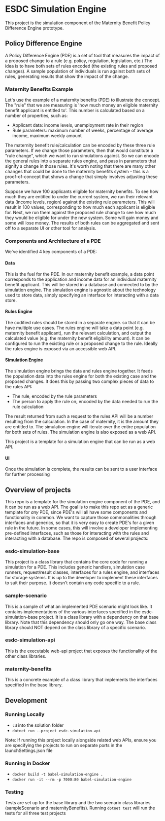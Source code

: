 # ESDC Simulation Engine

This project is the simulation component of the Maternity Benefit Policy Difference Engine prototype. 

## Policy Difference Engine

A Policy Difference Engine (PDE) is a set of tool that measures the impact of a proposed change to a rule (e.g. policy, regulation, legislation, etc.) The idea is to have both sets of rules encoded (the existing rules and proposed changes). A sample population of individuals is run against both sets of rules, generating results that show the impact of the change.

### Maternity Benefits Example

Let's use the example of a maternity benefits (PDE) to illustrate the concept. The "rule" that we are measuring is 'how much money an eligible maternity benefit applicant is entitled to'. This number is calculated based on a number of properties, such as:
- Applicant data: income levels, unemployment rate in their region
- Rule parameters: maximum number of weeks, percentage of average income, maximum weekly amount

The maternity benefit rule/calculation can be encoded by these three rule parameters. If we change those parameters, then that would constitute a "rule change", which we want to run simulations against. So we can encode the general rules into a separate rules engine, and pass in parameters that signify a change in those rules. It's worth noting that there are many other changes that could be done to the maternity benefits system - this is a proof-of-concept that shows a change that simply involves adjusting these parameters.

Suppose we have 100 applicants eligible for maternity benefits. To see how much they are entitled to under the current system, we run their relevant data (income levels, region) against the existing rule parameters. This will result in 100 values, corresponding to how much each applicant is eligible for. Next, we run them against the proposed rule change to see how much they would be eligible for under the new system. Some will gain money and some will lose money. The results of both rules can be aggregated and sent off to a separate UI or other tool for analysis. 

### Components and Architecture of a PDE

We've identified 4 key components of a PDE:

#### Data 
This is the fuel for the PDE. In our maternity benefit example, a data point corresponds to the application and income data for an individual maternity benefit applicant. This will be stored in a database and connected to by the simulation engine. The simulation engine is agnostic about the technology used to store data, simply specifying an interface for interacting with a data store.

#### Rules Engine
The codified rules should be stored in a separate engine. so that it can be have multiple use cases. The rules engine will take a data point (e.g. maternity benefit applicant), run the relevant calculation, and output the calculated value (e.g. the maternity benefit eligibility amount). It can be configured to run the existing rule or a proposed change to the rule. Ideally the rules engine is exposed via an accessible web API.

#### Simulation Engine
The simulation engine brings the data and rules engine together. It feeds the population data into the rules engine for both the existing case and the proposed changes. It does this by passing two complex pieces of data to the rules API:
- The rule, encoded by the rule parameters
- The person to apply the rule on, encoded by the data needed to run the rule calculation

The result returned from such a request to the rules API will be a number resulting from the calculation. In the case of maternity, it is the amount they are entitled to. The simulation engine will iterate over the entire population for both sets of rules. The simulation engine is also exposed as a web API. 

This project is a template for a simulation engine that can be run as a web API.

#### UI
Once the simulation is complete, the results can be sent to a user interface for further processing
 

## Overview of projects

This repo is a template for the simulation engine component of the PDE, and it can be run as a web API. The goal is to make this repo act as a generic template for *any* PDE, since PDE's will all have some components and functionality in common. We want to capture those commonalities through interfaces and generics, so that it is very easy to create PDE's for a given rule in the future. In some cases, this will involve a developer implementing pre-defined interfaces, such as those for interacting with the rules and interacting with a database. The repo is composed of several projects:

### esdc-simulation-base
This project is a class library that contains the core code for running a simulation for a PDE. This includes generic handlers, simulation case runners, request/result classes, interfaces for a rules engine, and interfaces for storage systems. It is up to the developer to implement these interfaces to suit their purpose. It doesn't contain any code specific to a rule.

### sample-scenario
This is a sample of what an implemented PDE scenario might look like. It contains implementations of the various interfaces specified in the esdc-simulation-base project. It is a class library with a dependency on that base library. Note that this dependency should only go one way. The base class library should NOT depend on the class library of a specific scenario.

### esdc-simulation-api
This is the executable web-api project that exposes the functionality of the other class libraries.

### maternity-benefits
This is a concrete example of a class library that implements the interfaces specified in the base library.

## Development

### Running Locally

- `cd` into the solution folder
- `dotnet run --project esdc-simulation-api`

Note: If running this project locally alongside related web APIs, ensure you are specifying the projects to run on separate ports in the launchSettings.json file

### Running in Docker

- `docker build -t babel-simulation-engine .`
- `docker run -it --rm -p 7000:80 babel-simulation-engine`

### Testing

Tests are set up for the base library and the two scenario class libraries (sampleScenario and maternityBenefits). Running `dotnet test` will run the tests for all three test projects

